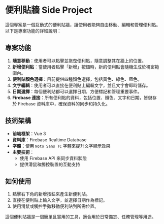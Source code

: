 # 便利貼牆 Side Project

這個專案是一個互動式的便利貼牆，讓使用者能夠自由移動、編輯和管理便利貼。以下是專案功能的詳細說明：

## 專案功能
1. **隨意移動**：使用者可以點擊並拖曳便利貼，隨意調整其在牆上的位置。
2. **新增便利貼**：當使用者點擊「新增」按鈕時，新的便利貼會隨機生成於視窗範圍內。
3. **便利貼顏色選擇**：目前提供四種顏色選擇，包括黃色、綠色、藍色。
4. **文字編輯**：使用者可以直接在便利貼上編輯文字，並且文字會即時儲存。
5. **日期選擇**：每個便利貼都可以選擇日期，方便標記和管理重要事件。
6. **Firebase 連接**：所有便利貼的資料，包括位置、顏色、文字和日期，皆儲存於 Firebase 資料庫中，確保資料的同步和持久化。

## 技術架構
- **前端框架**：Vue 3
- **資料庫**：Firebase Realtime Database
- **字體**：使用 `Noto Sans TC` 字體來提升文字顯示效果
- **主要技術**：
  - 使用 Firebase API 來同步資料狀態
  - 提供滑鼠和觸控裝置的互動支持

## 如何使用
1. 點擊右下角的新增按鈕來產生新便利貼。
2. 直接在便利貼上輸入文字，並選擇日期作為標記。
3. 使用滑鼠或觸控手勢移動便利貼到所需位置。

這個便利貼牆是一個簡單且實用的工具，適合用於日常備忘、任務管理等用途。
